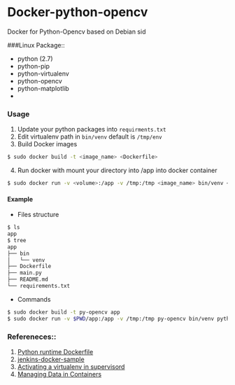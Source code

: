 Docker-python-opencv
================

Docker for Python-Opencv based on Debian sid

###Linux Package::  
 - python (2.7)  
 - python-pip  
 - python-virtualenv
 - python-opencv
 - python-matplotlib
 - 
 
### Usage
1. Update your python packages into `requirments.txt`
2. Edit virtualenv path in `bin/venv` default is `/tmp/env`
3. Build Docker images

```sh
$ sudo docker build -t <image_name> <Dockerfile>
```
4. Run docker with mount your directory into /app into docker container

```sh
$ sudo docker run -v <volume>:/app -v /tmp:/tmp <image_name> bin/venv <command>
```

#### Example
- Files structure

```sh
$ ls
app
$ tree
app
├── bin
│   └── venv
├── Dockerfile
├── main.py
├── README.md
└── requirements.txt
```

- Commands

```sh
$ sudo docker build -t py-opencv app
$ sudo docker run -v $PWD/app:/app -v /tmp:/tmp py-opencv bin/venv python main.py
```

### Refereneces::
1. [Python runtime Dockerfile](https://registry.hub.docker.com/u/dockerfile/python-runtime/)
2. [jenkins-docker-sample](https://github.com/orangain/jenkins-docker-sample)
3. [Activating a virtualenv in supervisord](http://mindtrove.info/til-virtualenv-supervisord/)
4. [Managing Data in Containers](https://docs.docker.com/userguide/dockervolumes/)
